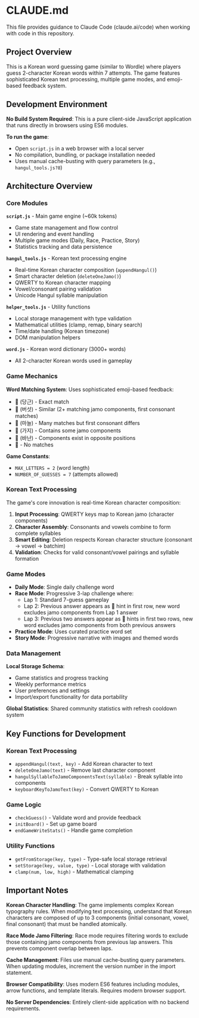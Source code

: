 # CLAUDE.md

This file provides guidance to Claude Code (claude.ai/code) when working with code in this repository.

## Project Overview

This is a Korean word guessing game (similar to Wordle) where players guess 2-character Korean words within 7 attempts. The game features sophisticated Korean text processing, multiple game modes, and emoji-based feedback system.

## Development Environment

**No Build System Required**: This is a pure client-side JavaScript application that runs directly in browsers using ES6 modules.

**To run the game**:
- Open `script.js` in a web browser with a local server
- No compilation, bundling, or package installation needed
- Uses manual cache-busting with query parameters (e.g., `hangul_tools.js?8`)

## Architecture Overview

### Core Modules

**`script.js`** - Main game engine (~60k tokens)
- Game state management and flow control
- UI rendering and event handling
- Multiple game modes (Daily, Race, Practice, Story)
- Statistics tracking and data persistence

**`hangul_tools.js`** - Korean text processing engine
- Real-time Korean character composition (`appendHangul()`)
- Smart character deletion (`deleteOneJamo()`)
- QWERTY to Korean character mapping
- Vowel/consonant pairing validation
- Unicode Hangul syllable manipulation

**`helper_tools.js`** - Utility functions
- Local storage management with type validation
- Mathematical utilities (clamp, remap, binary search)
- Time/date handling (Korean timezone)
- DOM manipulation helpers

**`word.js`** - Korean word dictionary (3000+ words)
- All 2-character Korean words used in gameplay

### Game Mechanics

**Word Matching System**: Uses sophisticated emoji-based feedback:
- 🥕 (당근) - Exact match
- 🍄 (버섯) - Similar (2+ matching jamo components, first consonant matches)
- 🧄 (마늘) - Many matches but first consonant differs
- 🍆 (가지) - Contains some jamo components
- 🍌 (바난) - Components exist in opposite positions
- 🍎 - No matches

**Game Constants**:
- `MAX_LETTERS = 2` (word length)
- `NUMBER_OF_GUESSES = 7` (attempts allowed)

### Korean Text Processing

The game's core innovation is real-time Korean character composition:

1. **Input Processing**: QWERTY keys map to Korean jamo (character components)
2. **Character Assembly**: Consonants and vowels combine to form complete syllables
3. **Smart Editing**: Deletion respects Korean character structure (consonant → vowel → batchim)
4. **Validation**: Checks for valid consonant/vowel pairings and syllable formation

### Game Modes

- **Daily Mode**: Single daily challenge word
- **Race Mode**: Progressive 3-lap challenge where:
  - Lap 1: Standard 7-guess gameplay
  - Lap 2: Previous answer appears as 🍎 hint in first row, new word excludes jamo components from Lap 1 answer
  - Lap 3: Previous two answers appear as 🍎 hints in first two rows, new word excludes jamo components from both previous answers
- **Practice Mode**: Uses curated practice word set
- **Story Mode**: Progressive narrative with images and themed words

### Data Management

**Local Storage Schema**:
- Game statistics and progress tracking
- Weekly performance metrics
- User preferences and settings
- Import/export functionality for data portability

**Global Statistics**: Shared community statistics with refresh cooldown system

## Key Functions for Development

### Korean Text Processing
- `appendHangul(text, key)` - Add Korean character to text
- `deleteOneJamo(text)` - Remove last character component
- `hangulSyllableToJamoComponentsText(syllable)` - Break syllable into components
- `keyboardKeyToJamoText(key)` - Convert QWERTY to Korean

### Game Logic
- `checkGuess()` - Validate word and provide feedback
- `initBoard()` - Set up game board
- `endGameWriteStats()` - Handle game completion

### Utility Functions
- `getFromStorage(key, type)` - Type-safe local storage retrieval
- `setStorage(key, value, type)` - Local storage with validation
- `clamp(num, low, high)` - Mathematical clamping

## Important Notes

**Korean Character Handling**: The game implements complex Korean typography rules. When modifying text processing, understand that Korean characters are composed of up to 3 components (initial consonant, vowel, final consonant) that must be handled atomically.

**Race Mode Jamo Filtering**: Race mode requires filtering words to exclude those containing jamo components from previous lap answers. This prevents component overlap between laps.

**Cache Management**: Files use manual cache-busting query parameters. When updating modules, increment the version number in the import statement.

**Browser Compatibility**: Uses modern ES6 features including modules, arrow functions, and template literals. Requires modern browser support.

**No Server Dependencies**: Entirely client-side application with no backend requirements.